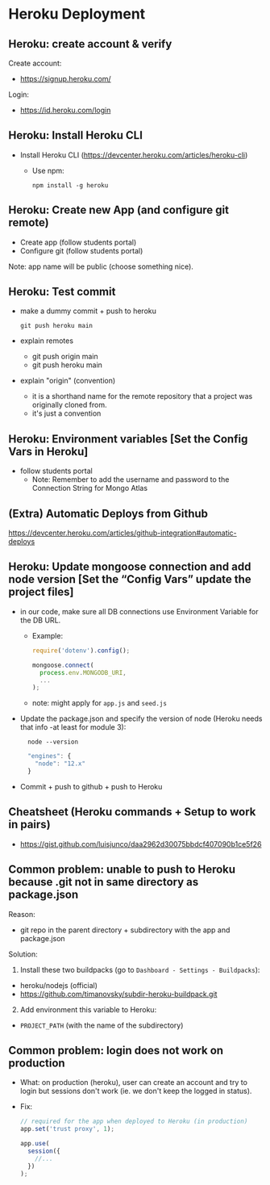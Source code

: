 
# Heroku Deployment

<!--

Notes from Karina:
https://docs.google.com/document/d/1TB0Eh8ikV2KEcuGymv0790Osn43kzlRiwVDLxzmLm3w/edit?usp=sharing


-->




## Heroku: create account & verify

Create account:
- https://signup.heroku.com/

Login:
- https://id.heroku.com/login


<!--
@Luis:
- can create an account with lj+cohortName@
- (heroku doesn't have social login)
-->


## Heroku: Install Heroku CLI

- Install Heroku CLI (https://devcenter.heroku.com/articles/heroku-cli)
  - Use npm:

    ```
    npm install -g heroku
    ```


## Heroku: Create new App (and configure git remote)

- Create app (follow students portal)
- Configure git (follow students portal)

Note: app name will be public (choose something nice).



## Heroku: Test commit

- make a dummy commit + push to heroku

    ```
    git push heroku main
    ```

- explain remotes
  - git push origin main
  - git push heroku main

- explain "origin" (convention)
  - it is a shorthand name for the remote repository that a project was originally cloned from.
  - it's just a convention  



## Heroku: Environment variables [Set the Config Vars in Heroku]

- follow students portal
  - Note: Remember to add the username and password to the Connection String for Mongo Atlas
  




## (Extra) Automatic Deploys from Github

https://devcenter.heroku.com/articles/github-integration#automatic-deploys





## Heroku: Update mongoose connection and add node version [Set the “Config Vars” update the project files]

- in our code, make sure all DB connections use Environment Variable for the DB URL.

  - Example: 
    
    ```js
    require('dotenv').config(); 

    mongoose.connect(
      process.env.MONGODB_URI, 
      ...
    );
    ```

  - note: might apply for `app.js` and `seed.js`


- Update the package.json and specify the version of node (Heroku needs that info -at least for module 3):

  ```
    node --version
  ```

  ```js
    "engines": {
      "node": "12.x"
    }
  ```

- Commit + push to github + push to Heroku




## Cheatsheet (Heroku commands + Setup to work in pairs)

- https://gist.github.com/luisjunco/daa2962d30075bbdcf407090b1ce5f26






## Common problem: unable to push to Heroku because .git not in same directory as package.json

Reason:
- git repo in the parent directory + subdirectory with the app and package.json 


Solution:
1. Install these two buildpacks (go to `Dashboard - Settings - Buildpacks`):
  - heroku/nodejs (official)
  - https://github.com/timanovsky/subdir-heroku-buildpack.git

2. Add environment this variable to Heroku:
  - `PROJECT_PATH` (with the name of the subdirectory)






## Common problem: login does not work on production 
- What: on production (heroku), user can create an account and try to login but sessions don't work (ie. we don't keep the logged in status).

- Fix:



  ```js
  // required for the app when deployed to Heroku (in production)
  app.set('trust proxy', 1);
  
  app.use(
    session({
      //...
    })
  );

  ```